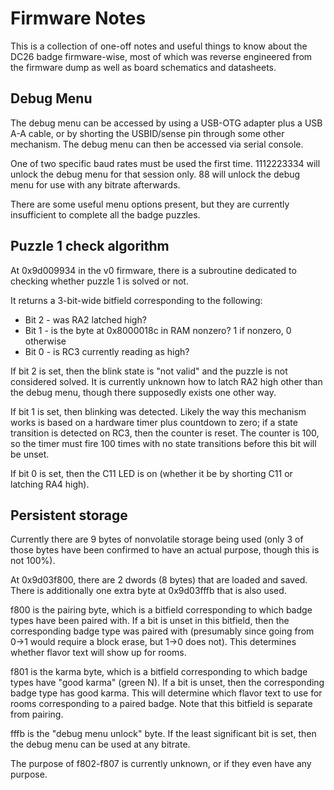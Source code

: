 # Firmware Notes

This is a collection of one-off notes and useful things to know about the DC26 badge firmware-wise, most of which was reverse engineered from the firmware dump as well as board schematics and datasheets.

## Debug Menu

The debug menu can be accessed by using a USB-OTG adapter plus a USB A-A cable, or by shorting the USBID/sense pin through some other mechanism. The debug menu can then be accessed via serial console.

One of two specific baud rates must be used the first time. 1112223334 will unlock the debug menu for that session only. 88 will unlock the debug menu for use with any bitrate afterwards.

There are some useful menu options present, but they are currently insufficient to complete all the badge puzzles.

## Puzzle 1 check algorithm

At 0x9d009934 in the v0 firmware, there is a subroutine dedicated to checking whether puzzle 1 is solved or not.

It returns a 3-bit-wide bitfield corresponding to the following:

* Bit 2 - was RA2 latched high?
* Bit 1 - is the byte at 0x8000018c in RAM nonzero? 1 if nonzero, 0 otherwise
* Bit 0 - is RC3 currently reading as high?

If bit 2 is set, then the blink state is "not valid" and the puzzle is not considered solved. It is currently unknown how to latch RA2 high other than the debug menu, though there supposedly exists one other way.

If bit 1 is set, then blinking was detected. Likely the way this mechanism works is based on a hardware timer plus countdown to zero; if a state transition is detected on RC3, then the counter is reset. The counter is 100, so the timer must fire 100 times with no state transitions before this bit will be unset.

If bit 0 is set, then the C11 LED is on (whether it be by shorting C11 or latching RA4 high).

## Persistent storage

Currently there are 9 bytes of nonvolatile storage being used (only 3 of those bytes have been confirmed to have an actual purpose, though this is not 100%).

At 0x9d03f800, there are 2 dwords (8 bytes) that are loaded and saved. There is additionally one extra byte at 0x9d03fffb that is also used.

f800 is the pairing byte, which is a bitfield corresponding to which badge types have been paired with. If a bit is unset in this bitfield, then the corresponding badge type was paired with (presumably since going from 0->1 would require a block erase, but 1->0 does not). This determines whether flavor text will show up for rooms.

f801 is the karma byte, which is a bitfield corresponding to which badge types have "good karma" (green N). If a bit is unset, then the corresponding badge type has good karma. This will determine which flavor text to use for rooms corresponding to a paired badge. Note that this bitfield is separate from pairing.

fffb is the "debug menu unlock" byte. If the least significant bit is set, then the debug menu can be used at any bitrate.

The purpose of f802-f807 is currently unknown, or if they even have any purpose.